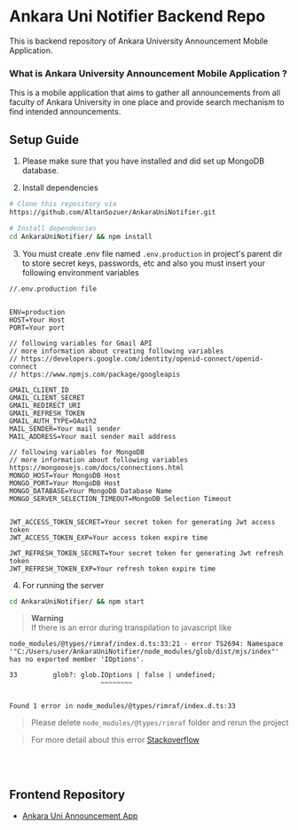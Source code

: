 # Ankara Uni Notifier Backend Repo

This is backend repository of Ankara University Announcement Mobile Application.

### What is Ankara University Announcement Mobile Application ?

This is a mobile application that aims to gather all announcements from all faculty of Ankara University in one place and provide search mechanism to find intended announcements.

## Setup Guide
1. Please make sure that you have installed and did set up MongoDB database.

2. Install dependencies


``` bash
# Clone this repository via
https://github.com/AltanSozuer/AnkaraUniNotifier.git

# Install dependencies
cd AnkaraUniNotifier/ && npm install
```

3. You must create .env file named `.env.production` in project's parent dir to store secret keys, passwords, etc and also you must insert your following environment variables

```
//.env.production file


ENV=production
HOST=Your Host
PORT=Your port

// following variables for Gmail API
// more information about creating following variables
// https://developers.google.com/identity/openid-connect/openid-connect
// https://www.npmjs.com/package/googleapis

GMAIL_CLIENT_ID
GMAIL_CLIENT_SECRET
GMAIL_REDIRECT_URI
GMAIL_REFRESH_TOKEN
GMAIL_AUTH_TYPE=OAuth2
MAIL_SENDER=Your mail sender
MAIL_ADDRESS=Your mail sender mail address

// following variables for MongoDB
// more information about following variables https://mongoosejs.com/docs/connections.html
MONGO_HOST=Your MongoDB Host
MONGO_PORT=Your MongoDB Host
MONGO_DATABASE=Your MongoDB Database Name
MONGO_SERVER_SELECTION_TIMEOUT=MongoDB Selection Timeout


JWT_ACCESS_TOKEN_SECRET=Your secret token for generating Jwt access token
JWT_ACCESS_TOKEN_EXP=Your access token expire time

JWT_REFRESH_TOKEN_SECRET=Your secret token for generating Jwt refresh token
JWT_REFRESH_TOKEN_EXP=Your refresh token expire time
```

4. For running the server
``` bash
cd AnkaraUniNotifier/ && npm start
```

>**Warning** <br>
If there is an error during transpilation to javascript like

```
node_modules/@types/rimraf/index.d.ts:33:21 - error TS2694: Namespace '"C:/Users/user/AnkaraUniNotifier/node_modules/glob/dist/mjs/index"' has no exported member 'IOptions'.

33         glob?: glob.IOptions | false | undefined;
                       ~~~~~~~~


Found 1 error in node_modules/@types/rimraf/index.d.ts:33
```

> Please delete `node_modules/@types/rimraf` folder and rerun the project

>For more detail about this error [Stackoverflow](https://stackoverflow.com/questions/75890950/node-modules-minimatch-dist-cjs-index-has-no-exported-member-ioptions)

<br><br>
## Frontend Repository <br>
* [Ankara Uni Announcement App](https://github.com/AltanSozuer/AnkaraUniAnnouncementApp)